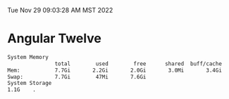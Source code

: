 Tue Nov 29 09:03:28 AM MST 2022

# Angular Twelve

```bash
System Memory
               total        used        free      shared  buff/cache   available
Mem:           7.7Gi       2.2Gi       2.0Gi       3.0Mi       3.4Gi       5.1Gi
Swap:          7.7Gi        47Mi       7.6Gi
System Storage
1.1G	.
```
```bash
